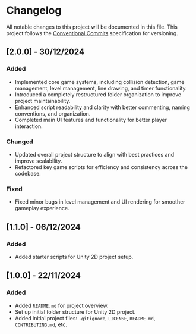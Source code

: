 # Changelog

All notable changes to this project will be documented in this file. This project follows the [Conventional Commits](https://www.conventionalcommits.org/en/v1.0.0/) specification for versioning.

## [2.0.0] - 30/12/2024
### Added
- Implemented core game systems, including collision detection, game management, level management, line drawing, and timer functionality.
- Introduced a completely restructured folder organization to improve project maintainability.
- Enhanced script readability and clarity with better commenting, naming conventions, and organization.
- Completed main UI features and functionality for better player interaction.

### Changed
- Updated overall project structure to align with best practices and improve scalability.
- Refactored key game scripts for efficiency and consistency across the codebase.

### Fixed
- Fixed minor bugs in level management and UI rendering for smoother gameplay experience.

## [1.1.0] - 06/12/2024
### Added
- Added starter scripts for Unity 2D project setup.

## [1.0.0] - 22/11/2024
### Added
- Added `README.md` for project overview.
- Set up initial folder structure for Unity 2D project.
- Added initial project files: `.gitignore`, `LICENSE`, `README.md`, `CONTRIBUTING.md`, etc.
